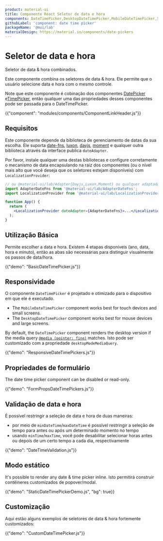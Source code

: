```yaml
---
product: material-ui
title: Componente React Seletor de data e hora
components: DateTimePicker,DesktopDateTimePicker,MobileDateTimePicker,StaticDateTimePicker
githubLabel: 'component: date time picker'
packageName: '@mui/lab'
materialDesign: https://material.io/components/date-pickers
---
```


# Seletor de data e hora

<p class="description">Seletor de data & hora combinados.</p>

Este componente combina os seletores de data & hora. Ele permite que o usuário selecione data e hora com o mesmo controle.

Note que este componente é cobinação dos componentes [DatePicker](/components/date-picker/) e[TimePicker](/components/time-picker/), então qualquer uma das propriedades desses componentes pode ser passada para o DateTimePicker.

{{"component": "modules/components/ComponentLinkHeader.js"}}

## Requisitos

Este componente depende da biblioteca de gerenciamento de datas da sua escolha. Ele suporta [date-fns](https://date-fns.org/), [luxon](https://moment.github.io/luxon/), [dayjs](https://github.com/iamkun/dayjs), [moment](https://momentjs.com/) e qualquer outra biblioteca através da interface publica `dateAdapter`.

Por favor, instale qualquer uma destas bibliotecas e configure corretamente o mecanismo de data encapsulando na raiz dos componentes (ou o nível mais alto que você deseja que os seletores estejam disponíveis) com `LocalizationProvider`:

```jsx
// ou @material-ui/lab/Adapter{Dayjs,Luxon,Moment} ou qualquer adaptador válido de date-io
import AdapterDateFns from '@material-ui/lab/AdapterDateFns';
import LocalizationProvider from '@material-ui/lab/LocalizationProvider';

function App() {
  return (
    <LocalizationProvider dateAdapter={AdapterDateFns}>...</LocalizationProvider>
  );
}
```

## Utilização Básica

Permite escolher a data e hora. Existem 4 etapas disponíveis (ano, data, hora e minuto), então as abas são necessárias para distinguir visualmente os passos de data/hora.

{{"demo": "BasicDateTimePicker.js"}}

## Responsividade

O componente `DateTimePicker` é projetado e otimizado para o dispositivo em que ele é executado.

- The `MobileDateTimePicker` component works best for touch devices and small screens.
- The `DesktopDateTimePicker` component works best for mouse devices and large screens.

By default, the `DateTimePicker` component renders the desktop version if the media query [`@media (pointer: fine)`](https://developer.mozilla.org/en-US/docs/Web/CSS/@media/pointer) matches. Isto pode ser customizado com a propriedade `desktopModeMediaQuery`.

{{"demo": "ResponsiveDateTimePickers.js"}}

## Propriedades de formulário

The date time picker component can be disabled or read-only.

{{"demo": "FormPropsDateTimePickers.js"}}

## Validação de data e hora

É possível restringir a seleção de data e hora de duas maneiras:

- por meio de `minDateTime`/`maxDateTime` é possível restringir a seleção de tempo para antes ou após um determinado momento no tempo
- usando `minTime`/`maxTime`, você pode desabilitar selecionar horas antes ou depois de um certo tempo a cada dia, respectivamente

{{"demo": "DateTimeValidation.js"}}

## Modo estático

It's possible to render any date & time picker inline. Isto permitirá construir contêineres customizados de popover/modal.

{{"demo": "StaticDateTimePickerDemo.js", "bg": true}}

## Customização

Aqui estão alguns exemplos de seletores de data & hora fortemente customizados:

{{"demo": "CustomDateTimePicker.js"}}
